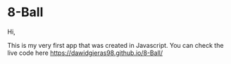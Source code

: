 # 8-Ball

Hi,

This is my very first app that was created in Javascript. You can check the live code here https://dawidgieras98.github.io/8-Ball/
